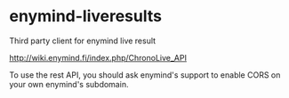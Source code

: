# enymind-liveresults
Third party client for enymind live result 

http://wiki.enymind.fi/index.php/ChronoLive_API

To use the rest API, you should ask enymind's support to enable CORS on your own enymind's subdomain.
